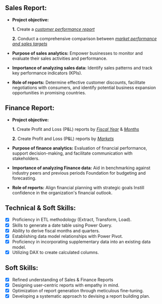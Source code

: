 ## Sales Report:


- **Project objective:** 

    **1.** Create a _[customer performance report](https://github.com/analystsaurabh/Excel-Projects/blob/55e718f98df2c518365b00167a475ef79e7d82e9/Customer%20Performance%20Report.pdf)_ 

    **2.** Conduct a comprehensive comparison between _[market performance and sales targets](https://github.com/analystsaurabh/Sales-and-Finance-Analytics/blob/55e718f98df2c518365b00167a475ef79e7d82e9/Market%20Performance%20vs%20Target.pdf)_

- **Purpose of sales analytics:** Empower businesses to monitor and evaluate their sales activities and performance.

- **Importance of analyzing sales data:** Identify sales patterns and track key performance indicators (KPIs).

- **Role of reports:** Determine effective customer discounts, facilitate negotiations with consumers, and identify potential business expansion opportunities in promising countries.


## Finance Report:

- **Project objective:** 

    **1.** Create Profit and Loss (P&L) reports by _[Fiscal Year](https://github.com/analystsaurabh/Excel-Projects/blob/8a5b7376e88c342b911cb389101b10d0a6e233de/P%26L%20by%20Fiscal%20Year.pdf)_ & _[Months](https://github.com/analystsaurabh/Excel-Projects/blob/55e718f98df2c518365b00167a475ef79e7d82e9/P%26L%20Statement%20by%20Months.pdf)_ 

   **2.** Create Profit and Loss (P&L) reports by _[Markets](https://github.com/analystsaurabh/Excel-Projects/blob/8a5b7376e88c342b911cb389101b10d0a6e233de/P%26L%20for%20Markets.pdf)_

- **Purpose of finance analytics:** Evaluation of financial performance, support decision-making, and facilitate communication with stakeholders.

- **Importance of analyzing Finance data:** Aid in benchmarking against industry peers and previous periods Foundation for budgeting and forecasting.

- **Role of reports:** Align financial planning with strategic goals Instill confidence in the organization's financial outlook.


## Technical & Soft Skills:
- [x]	Proficiency in ETL methodology (Extract, Transform, Load).
- [x]	Skills to generate a date table using Power Query.
- [x]	Ability to derive fiscal months and quarters.
- [x]	Establishing data model relationships with Power Pivot.
- [x]	Proficiency in incorporating supplementary data into an existing data model.
- [x]	Utilizing DAX to create calculated columns.

## Soft Skills:
- [x]	Refined understanding of Sales & Finance Reports
- [x]	Designing user-centric reports with empathy in mind.
- [x]	Optimization of report generation through meticulous fine-tuning.
- [x]	Developing a systematic approach to devising a report building plan.
